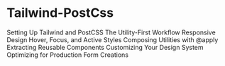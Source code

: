 # Tailwind-PostCss
Setting Up Tailwind and PostCSS
The Utility-First Workflow
Responsive Design
Hover, Focus, and Active Styles
Composing Utilities with @apply
Extracting Reusable Components
Customizing Your Design System
Optimizing for Production
Form Creations
